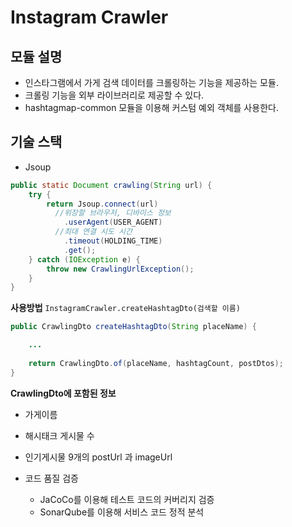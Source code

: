 # Instagram Crawler

## 모듈 설명

- 인스타그램에서 가게 검색 데이터를 크롤링하는 기능을 제공하는 모듈.
- 크롤링 기능을 외부 라이브러리로 제공할 수 있다.
- hashtagmap-common 모듈을 이용해 커스텀 예외 객체를 사용한다.

## 기술 스택

- Jsoup

```Java
public static Document crawling(String url) {
    try {
        return Jsoup.connect(url)
          //위장할 브라우저, 디바이스 정보
            .userAgent(USER_AGENT)
          //최대 연결 시도 시간
            .timeout(HOLDING_TIME)
            .get();
    } catch (IOException e) {
        throw new CrawlingUrlException();
    }
}
```

**사용방법**
```InstagramCrawler.createHashtagDto(검색할 이름)```

```java
public CrawlingDto createHashtagDto(String placeName) {

  	...
      
    return CrawlingDto.of(placeName, hashtagCount, postDtos);
}
```

**CrawlingDto에 포함된 정보**
- 가게이름
- 해시태크 게시물 수
- 인기게시물 9개의 postUrl 과 imageUrl

- 코드 품질 검증
    - JaCoCo를 이용해 테스트 코드의 커버리지 검증
    - SonarQube를 이용해 서비스 코드 정적 분석
